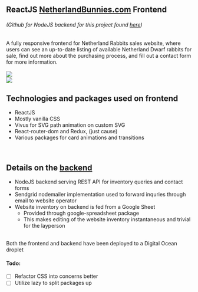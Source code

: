 ## ReactJS [NetherlandBunnies.com](https://www.netherlandbunnies.com "NetherlandBunnies.com") Frontend 
###### (Github for NodeJS backend for this project found [here](https://github.com/tantalusReaching/netherland-rabbits-backend "Backend: netherland-rabbits-backend"))

A fully responsive frontend for Netherland Rabbits sales website, where users can see an up-to-date listing of available Netherland Dwarf rabbits for sale, find out more about the purchasing process, and fill out a contact form for more information.  
<br>
<img src="https://media.giphy.com/media/2wneInSPbFnRkb5oM4/giphy.gif">
<br>
<img src="https://media.giphy.com/media/52mABqfjMoBxyuSBbq/giphy.gif">
<br>
## Technologies and packages used on frontend
* ReactJS
* Mostly vanilla CSS
* Vivus for SVG path animation on custom SVG
* React-router-dom and Redux, (just cause)
* Various packages for card animations and transitions
<br>

## Details on the [backend](https://github.com/tantalusReaching/netherland-rabbits-backend "Backend: netherland-rabbits-backend")
* NodeJS backend serving REST API for inventory queries and contact forms
* Sendgrid nodemailer implementation used to forward inquries through email to website operator
* Website inventory on backend is fed from a Google Sheet
  * Provided through google-spreadsheet package
  * This makes editing of the website inventory instantaneous and trivial for the layperson

<br>
Both the frontend and backend have been deployed to a Digital Ocean droplet  

#### Todo: 
- [ ] Refactor CSS into concerns better
- [ ] Utilize lazy to split packages up
